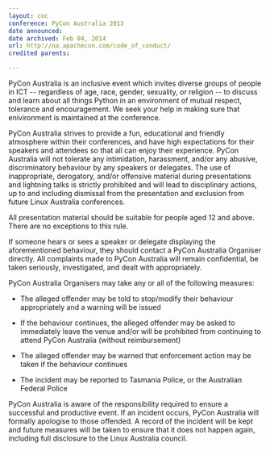 ```yaml
---
layout: coc
conference: PyCon Australia 2013
date announced:  
date archived: Feb 04, 2014
url: http://na.apachecon.com/code_of_conduct/
credited parents: 

---
```


PyCon Australia is an inclusive event which invites diverse groups of people in ICT -- regardless of age, race, gender, sexuality, or religion -- to discuss and learn about all things Python in an environment of mutual respect, tolerance and encouragement. We seek your help in making sure that enivironment is maintained at the conference.

PyCon Australia strives to provide a fun, educational and friendly atmosphere within their conferences, and have high expectations for their speakers and attendees so that all can enjoy their experience. PyCon Australia will not tolerate any intimidation, harassment, and/or any abusive, discriminatory behaviour by any speakers or delegates. The use of inappropriate, derogatory, and/or offensive material during presentations and lightning talks is strictly prohibited and will lead to disciplinary actions, up to and including dismissal from the presentation and exclusion from future Linux Australia conferences.

All presentation material should be suitable for people aged 12 and above. There are no exceptions to this rule.

If someone hears or sees a speaker or delegate displaying the aforementioned behaviour, they should contact a PyCon Australia Organiser directly. All complaints made to PyCon Australia will remain confidential, be taken seriously, investigated, and dealt with appropriately.

PyCon Australia Organisers may take any or all of the following measures:

   * The alleged offender may be told to stop/modify their behaviour appropriately and a warning will be issued

   * If the behaviour continues, the alleged offender may be asked to immediately leave the venue and/or will be prohibited from continuing to attend PyCon Australia (without reimbursement)

   * The alleged offender may be warned that enforcement action may be taken if the behaviour continues

   * The incident may be reported to Tasmania Police, or the Australian Federal Police

PyCon Australia is aware of the responsibility required to ensure a successful and productive event. If an incident occurs, PyCon Australia will formally apologise to those offended. A record of the incident will be kept and future measures will be taken to ensure that it does not happen again, including full disclosure to the Linux Australia council.